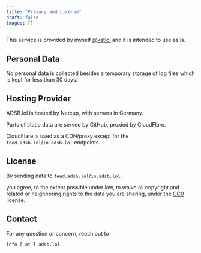 ```yaml
---
title: "Privacy and License"
draft: false
images: []
---
```


This service is provided by myself [@katlol](https://github.com/katlol) and it is intended to use as is.

## Personal Data

No personal data is collected besides a temporary storage of log files which is kept for less than 30 days.
## Hosting Provider

ADSB.lol is hosted by Netcup, with servers in Germany.

Parts of static data are served by GitHub, proxied by CloudFlare.

CloudFlare is used as a CDN/proxy except for the `feed.adsb.lol`/`in.adsb.lol` endpoints.

## License

By sending data to `feed.adsb.lol`/`in.adsb.lol`,


you agree, to the extent possible under law,
to waive all copyright and related or neighboring rights to the data you are sharing, under the
[CC0](https://creativecommons.org/share-your-work/public-domain/cc0/) license.

## Contact

For any question or concern, reach out to

```info [ at ] adsb.lol```
